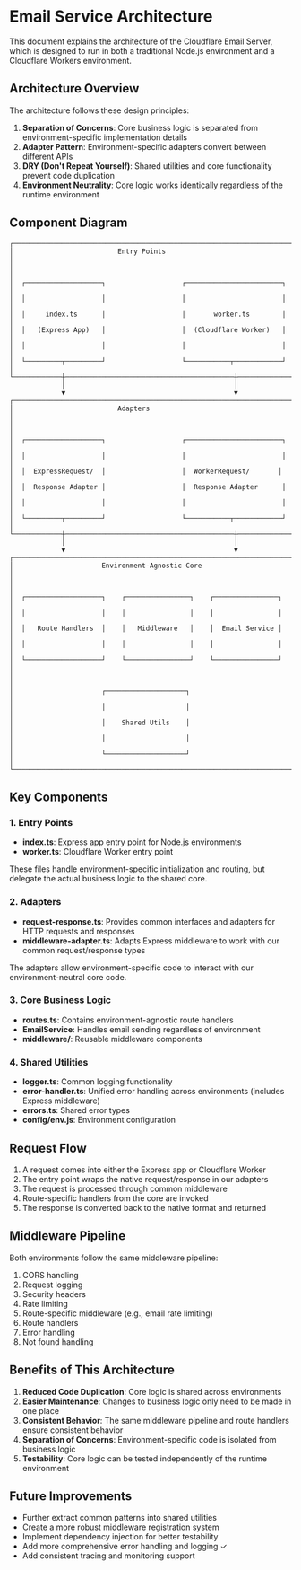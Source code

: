 # Email Service Architecture

This document explains the architecture of the Cloudflare Email Server, which is designed to run in both a traditional Node.js environment and a Cloudflare Workers environment.

## Architecture Overview

The architecture follows these design principles:

1. **Separation of Concerns**: Core business logic is separated from environment-specific implementation details
2. **Adapter Pattern**: Environment-specific adapters convert between different APIs
3. **DRY (Don't Repeat Yourself)**: Shared utilities and core functionality prevent code duplication
4. **Environment Neutrality**: Core logic works identically regardless of the runtime environment

## Component Diagram

```
┌─────────────────────────────────────────────────────────────────────┐
│                          Entry Points                                │
│                                                                      │
│  ┌───────────────────┐                   ┌────────────────────────┐  │
│  │                   │                   │                        │  │
│  │     index.ts      │                   │       worker.ts        │  │
│  │   (Express App)   │                   │  (Cloudflare Worker)   │  │
│  │                   │                   │                        │  │
│  └─────────┬─────────┘                   └───────────┬────────────┘  │
└────────────┼──────────────────────────────────────────┼──────────────┘
             │                                          │
             ▼                                          ▼
┌─────────────────────────────────────────────────────────────────────┐
│                          Adapters                                    │
│                                                                      │
│  ┌───────────────────┐                   ┌────────────────────────┐  │
│  │                   │                   │                        │  │
│  │  ExpressRequest/  │                   │  WorkerRequest/       │  │
│  │  Response Adapter │                   │  Response Adapter      │  │
│  │                   │                   │                        │  │
│  └─────────┬─────────┘                   └───────────┬────────────┘  │
└────────────┼──────────────────────────────────────────┼──────────────┘
             │                                          │
             ▼                                          ▼
┌─────────────────────────────────────────────────────────────────────┐
│                      Environment-Agnostic Core                       │
│                                                                      │
│  ┌───────────────────┐    ┌────────────────┐    ┌────────────────┐  │
│  │                   │    │                │    │                │  │
│  │   Route Handlers  │    │   Middleware   │    │  Email Service │  │
│  │                   │    │                │    │                │  │
│  └───────────────────┘    └────────────────┘    └────────────────┘  │
│                                                                      │
│                      ┌────────────────────┐                          │
│                      │                    │                          │
│                      │    Shared Utils    │                          │
│                      │                    │                          │
│                      └────────────────────┘                          │
└─────────────────────────────────────────────────────────────────────┘
```

## Key Components

### 1. Entry Points

- **index.ts**: Express app entry point for Node.js environments
- **worker.ts**: Cloudflare Worker entry point

These files handle environment-specific initialization and routing, but delegate the actual business logic to the shared core.

### 2. Adapters

- **request-response.ts**: Provides common interfaces and adapters for HTTP requests and responses
- **middleware-adapter.ts**: Adapts Express middleware to work with our common request/response types

The adapters allow environment-specific code to interact with our environment-neutral core code.

### 3. Core Business Logic

- **routes.ts**: Contains environment-agnostic route handlers
- **EmailService**: Handles email sending regardless of environment
- **middleware/**: Reusable middleware components

### 4. Shared Utilities

- **logger.ts**: Common logging functionality
- **error-handler.ts**: Unified error handling across environments (includes Express middleware)
- **errors.ts**: Shared error types
- **config/env.js**: Environment configuration

## Request Flow

1. A request comes into either the Express app or Cloudflare Worker
2. The entry point wraps the native request/response in our adapters
3. The request is processed through common middleware
4. Route-specific handlers from the core are invoked
5. The response is converted back to the native format and returned

## Middleware Pipeline

Both environments follow the same middleware pipeline:

1. CORS handling
2. Request logging
3. Security headers
4. Rate limiting
5. Route-specific middleware (e.g., email rate limiting)
6. Route handlers
7. Error handling
8. Not found handling

## Benefits of This Architecture

1. **Reduced Code Duplication**: Core logic is shared across environments
2. **Easier Maintenance**: Changes to business logic only need to be made in one place
3. **Consistent Behavior**: The same middleware pipeline and route handlers ensure consistent behavior
4. **Separation of Concerns**: Environment-specific code is isolated from business logic
5. **Testability**: Core logic can be tested independently of the runtime environment

## Future Improvements

- Further extract common patterns into shared utilities
- Create a more robust middleware registration system
- Implement dependency injection for better testability
- Add more comprehensive error handling and logging ✓
- Add consistent tracing and monitoring support 